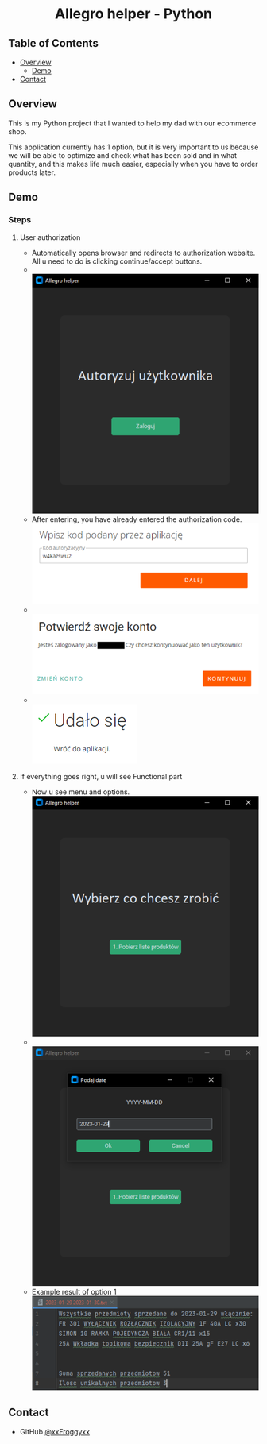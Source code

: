 <h1 align="center">Allegro helper - Python</h1>

## Table of Contents

- [Overview](#overview)
  - [Demo](#demo)
- [Contact](#contact) 

<!-- OVERVIEW -->

## Overview

This is my Python project that I wanted to help my dad with our ecommerce shop. <p>This application currently has 1 option, but it is very important to us because we will be able to optimize and check what has been sold and in what quantity, and this makes life much easier, especially when you have to order products later.</p>

## Demo
### Steps
1. User authorization
    - Automatically opens browser and redirects to authorization website. All u need to do is clicking continue/accept buttons.</br>
   - </br>![User authorization](static/1.PNG)
   - After entering, you have already entered the authorization code.</br> ![Authorization step 1](static/2.PNG)
   - </br>![Authorization step 2](static/3.PNG)
   - </br>![Authorization step 3](static/4.PNG)

2. If everything goes right, u will see Functional part
   - Now u see menu and options.</br>![Menu](static/5.PNG)
   - </br>![Option 1 step 1](static/6.PNG)
   - Example result of option 1</br>![Option 1 results](static/7.PNG)

## Contact

- GitHub [@xxFroggyxx](https://github.com/xxFroggyxx/)

